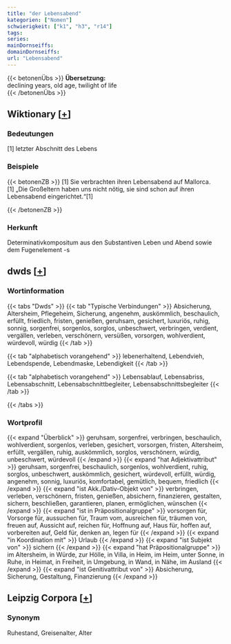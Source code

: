 ```yaml
---
title: "der Lebensabend"
kategorien: ["Nomen"]
schwierigkeit: ["k1", "h3", "r14"]
tags:
series:
mainDornseiffs:
domainDornseiffs:
url: "Lebensabend"
---
```


{{< betonenÜbs >}}
**Übersetzung:**  
declining years, old age, twilight  of life  
{{< /betonenÜbs >}}

## Wiktionary [[+](https://de.wiktionary.org/wiki/Lebensabend)]

### Bedeutungen
[1] letzter Abschnitt des Lebens  

### Beispiele
{{< betonenZB >}}
[1] Sie verbrachten ihren Lebensabend auf Mallorca.  
[1] „Die Großeltern haben uns nicht nötig, sie sind schon auf ihren Lebensabend eingerichtet.“[1]  

{{< /betonenZB >}}
### Herkunft
Determinativkompositum aus den Substantiven Leben und Abend sowie dem Fugenelement -s  



## dwds [[+](https://www.dwds.de/wb/Lebensabend)]

### Wortinformation
{{< tabs "Dwds" >}}
{{< tab "Typische Verbindungen" >}}
Absicherung, Altersheim, Pflegeheim, Sicherung, angenehm, auskömmlich, beschaulich, erfüllt, friedlich, fristen, genießen, geruhsam, gesichert, luxuriös, ruhig, sonnig, sorgenfrei, sorgenlos, sorglos, unbeschwert, verbringen, verdient, vergällen, verleben, verschönern, versüßen, vorsorgen, wohlverdient, würdevoll, würdig
{{< /tab >}}

{{< tab "alphabetisch vorangehend" >}}
lebenerhaltend, Lebendvieh, Lebendspende, Lebendmaske, Lebendigkeit
{{< /tab >}}

{{< tab "alphabetisch vorangehend" >}}
Lebensablauf, Lebensabriss, Lebensabschnitt, Lebensabschnittbegleiter, Lebensabschnittsbegleiter
{{< /tab >}}

{{< /tabs >}}

### Wortprofil
{{< expand "Überblick" >}} geruhsam, sorgenfrei, verbringen, beschaulich, wohlverdient, sorgenlos, verleben, gesichert, vorsorgen, fristen, Altersheim, erfüllt, vergällen, ruhig, auskömmlich, sorglos, verschönern, würdig, unbeschwert, würdevoll {{< /expand >}}
{{< expand "hat Adjektivattribut" >}} geruhsam, sorgenfrei, beschaulich, sorgenlos, wohlverdient, ruhig, sorglos, unbeschwert, auskömmlich, gesichert, würdevoll, erfüllt, würdig, angenehm, sonnig, luxuriös, komfortabel, gemütlich, bequem, friedlich {{< /expand >}}
{{< expand "ist Akk./Dativ-Objekt von" >}} verbringen, verleben, verschönern, fristen, genießen, absichern, finanzieren, gestalten, sichern, beschließen, garantieren, planen, ermöglichen, wünschen {{< /expand >}}
{{< expand "ist in Präpositionalgruppe" >}} vorsorgen für, Vorsorge für, aussuchen für, Traum vom, ausreichen für, träumen von, freuen auf, Aussicht auf, reichen für, Hoffnung auf, Haus für, hoffen auf, vorbereiten auf, Geld für, denken an, legen für {{< /expand >}}
{{< expand "in Koordination mit" >}} Urlaub {{< /expand >}}
{{< expand "ist Subjekt von" >}} sichern {{< /expand >}}
{{< expand "hat Präpositionalgruppe" >}} im Altersheim, in Würde, zur Hölle, in Villa, in Heim, im Heim, unter Sonne, in Ruhe, in Heimat, in Freiheit, in Umgebung, in Wand, in Nähe, im Ausland {{< /expand >}}
{{< expand "ist Genitivattribut von" >}} Absicherung, Sicherung, Gestaltung, Finanzierung {{< /expand >}}

## Leipzig Corpora [[+](https://corpora.uni-leipzig.de/en/res?word=Lebensabend&corpusId=deu_newscrawl-public_2018)]


### Synonym
Ruhestand, Greisenalter, Alter

